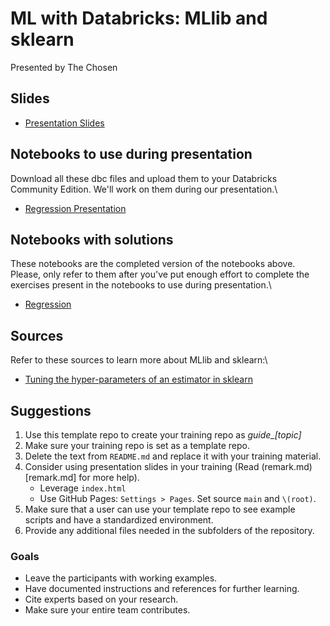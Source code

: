 # ML with Databricks: MLlib and sklearn
Presented by The Chosen

## Slides
- [Presentation Slides](/PresentationSlides.pdf)

## Notebooks to use during presentation
Download all these dbc files and upload them to your Databricks Community Edition. We'll work on them during our presentation.\
- [Regression Presentation](/CompletedNotebooks/CHANGETHIS.dbc)

## Notebooks with solutions
These notebooks are the completed version of the notebooks above. Please, only refer to them after you've put enough effort to complete the exercises present in the notebooks to use during presentation.\
- [Regression](/CompletedNotebooks/Regression.dbc)

## Sources
Refer to these sources to learn more about MLlib and sklearn:\
- [Tuning the hyper-parameters of an estimator in sklearn](https://scikit-learn.org/stable/modules/grid_search.html)


## Suggestions

1. Use this template repo to create your training repo as _guide\_[topic]_
2. Make sure your training repo is set as a template repo.
3. Delete the text from `README.md` and replace it with your training material.
4. Consider using presentation slides in your training (Read (remark.md)[remark.md] for more help).
    - Leverage `index.html`
    - Use GitHub Pages: `Settings > Pages`. Set source `main` and `\(root)`.
5. Make sure that a user can use your template repo to see example scripts and have a standardized environment.
6. Provide any additional files needed in the subfolders of the repository.

### Goals

- Leave the participants with working examples.
- Have documented instructions and references for further learning.
- Cite experts based on your research.
- Make sure your entire team contributes.
